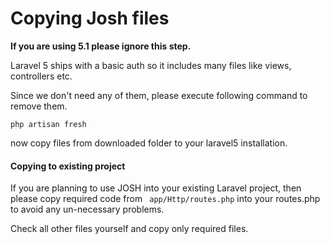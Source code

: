 # Copying Josh files

**If you are using 5.1 please ignore this step.**

Laravel 5 ships with a basic auth so it includes many files like views, controllers etc.

Since we don't need any of them, please execute following command to remove them.

```
php artisan fresh
```


now copy files from downloaded folder to your laravel5 installation.

#### Copying to existing project
If you are planning to use JOSH into your existing Laravel project, then please copy required code from ```
app/Http/routes.php```
 into your routes.php to avoid any un-necessary problems.

Check all other files yourself and copy only required files.

